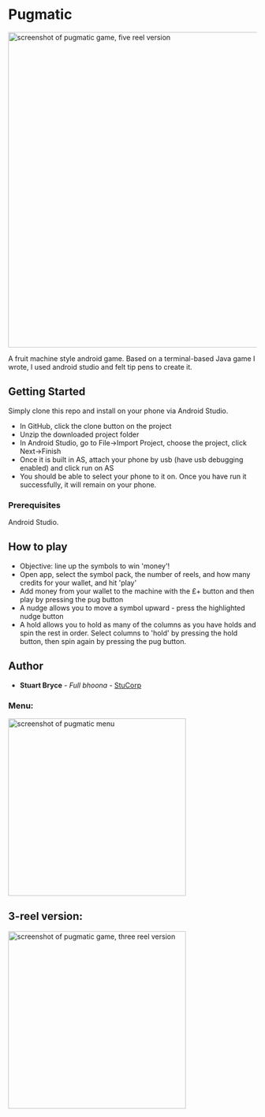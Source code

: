 # Pugmatic


<img width="640" alt="screenshot of pugmatic game, five reel version" src="https://user-images.githubusercontent.com/27961805/31938075-60a7de82-b8ae-11e7-82a8-ebc75aef592d.png">

A fruit machine style android game. Based on a terminal-based Java game I wrote, I used android studio and felt tip pens to create it.


## Getting Started

Simply clone this repo and install on your phone via Android Studio. 

* In GitHub, click the clone button on the project
* Unzip the downloaded project folder
* In Android Studio, go to File->Import Project, choose the project, click Next->Finish
* Once it is built in AS, attach your phone by usb (have usb debugging enabled) and click run on AS
* You should be able to select your phone to it on. Once you have run it successfully, it will remain on your phone. 

### Prerequisites

Android Studio. 

## How to play

* Objective: line up the symbols to win 'money'!
* Open app, select the symbol pack, the number of reels, and how many credits for your wallet, and hit 'play'
* Add money from your wallet to the machine with the £+ button and then play by pressing the pug button
* A nudge allows you to move a symbol upward - press the highlighted nudge button
* A hold allows you to hold as many of the columns as you have holds and spin the rest in order. Select columns to 'hold' by pressing the hold button, then spin again by pressing the pug button. 

## Author

* **Stuart Bryce** - *Full bhoona* - [StuCorp](https://github.com/StuCorp)

### Menu:

<img width="360" alt="screenshot of pugmatic menu" src="https://user-images.githubusercontent.com/27961805/31937927-d74c5762-b8ad-11e7-8396-154cfcba84e7.png">

## 3-reel version:

<img width="360" alt="screenshot of pugmatic game, three reel version" src="https://user-images.githubusercontent.com/27961805/31937926-d72c1510-b8ad-11e7-88de-dc47cddec1a5.png">





